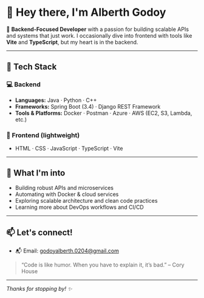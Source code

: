 # 👋 Hey there, I'm Alberth Godoy

🚀 **Backend-Focused Developer** with a passion for building scalable APIs and systems that just work. I occasionally dive into frontend with tools like **Vite** and **TypeScript**, but my heart is in the backend.

---

## 🧰 Tech Stack

### 💻 Backend
- **Languages:** Java · Python · C++
- **Frameworks:** Spring Boot (3.4) · Django REST Framework
- **Tools & Platforms:** Docker · Postman · Azure · AWS (EC2, S3, Lambda, etc.)

### 🎨 Frontend (lightweight)
- HTML · CSS · JavaScript · TypeScript · Vite

---

## 📌 What I'm into
- Building robust APIs and microservices
- Automating with Docker & cloud services
- Exploring scalable architecture and clean code practices
- Learning more about DevOps workflows and CI/CD

---

## 📫 Let's connect!
- 📬 Email: godoyalberth.0204@gmail.com

> “Code is like humor. When you have to explain it, it’s bad.” – Cory House

---

_Thanks for stopping by! ✨_
